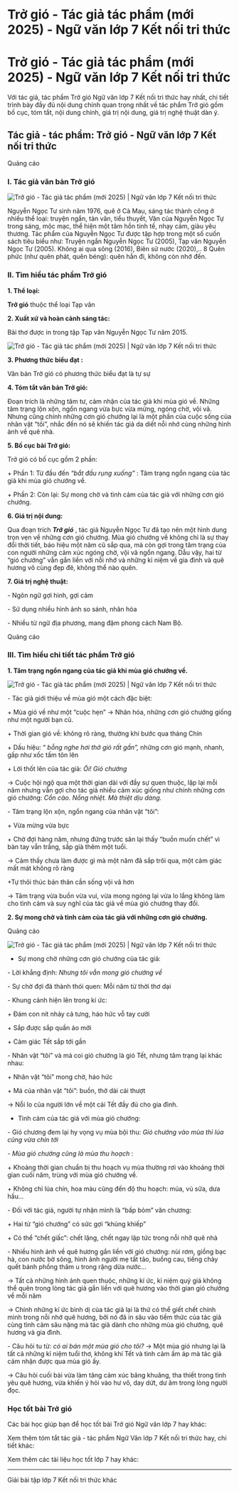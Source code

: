 # Trở gió - Tác giả tác phẩm (mới 2025) - Ngữ văn lớp 7 Kết nối tri thức

# Trở gió - Tác giả tác phẩm (mới 2025) - Ngữ văn lớp 7 Kết nối tri thức

Với tác giả, tác phẩm Trở gió Ngữ văn lớp 7 Kết nối tri thức hay nhất, chi tiết trình bày đầy đủ nội dung chính quan trọng nhất về tác phẩm Trở gió gồm bố cục, tóm tắt, nội dung chính, giá trị nội dung, giá trị nghệ thuật dàn ý.

## Tác giả - tác phẩm: Trở gió - Ngữ văn lớp 7 Kết nối tri thức

Quảng cáo

### **I. Tác giả văn bản Trở gió**

![Trở gió - Tác giả tác phẩm \(mới 2025\) | Ngữ văn lớp 7 Kết nối tri thức](https://vietjack.com/soan-van-lop-7-kn/images/tac-gia-tac-pham-tro-gio.PNG)

Nguyễn Ngọc Tư sinh năm 1976, quê ở Cà Mau, sáng tác thành công ở nhiều thể loại: truyện ngắn, tản văn, tiểu thuyết, Văn của Nguyễn Ngọc Tự trong sáng, mộc mạc, thể hiện một tâm hồn tinh tế, nhạy cảm, giàu yêu thương. Tác phẩm của Nguyễn Ngọc Tư được tập hợp trong một số cuốn sách tiêu biểu như: Truyện ngắn Nguyễn Ngọc Tư (2005), Tạp văn Nguyễn Ngọc Tư (2005). Không ai qua sông (2016), Biên sử nước (2020),.. 8 Quên phức (như quên phát, quên béng): quên hẳn đi, không còn nhớ đến.

### **II. Tìm hiểu tác phẩm Trở gió**

**1\. Thể loại:**

**Trở gió** thuộc thể loại Tạp văn

**2\. Xuất xứ và hoàn cảnh sáng tác:**

Bài thơ được in trong tập Tạp văn Nguyễn Ngọc Tư năm 2015.

![Trở gió - Tác giả tác phẩm \(mới 2025\) | Ngữ văn lớp 7 Kết nối tri thức](https://vietjack.com/soan-van-lop-7-kn/images/tac-gia-tac-pham-tro-gio-a.PNG)

**3\. Phương thức biểu đạt :**

Văn bản Trở gió có phương thức biểu đạt là tự sự

**4\. Tóm tắt văn bản Trở gió:**

Đoạn trích là những tâm tư, cảm nhận của tác giả khi mùa gió về. Những tâm trạng lộn xộn, ngổn ngang vừa bực vừa mừng, ngóng chờ, vội vã. Nhưng cũng chính những cơn gió chướng lại là một phần của cuộc sống của nhân vật “tôi”, nhắc đến nó sẽ khiến tác giả da diết nỗi nhớ cùng những hình ảnh về quê nhà. 

**5\. Bố cục bài Trở gió:**

Trở gió có bố cục gồm 2 phần:

\+ Phần 1: Từ đầu đến _“bắt đầu rụng xuống”_ : Tâm trạng ngổn ngang của tác giả khi mùa gió chướng về.

\+ Phần 2: Còn lại: Sự mong chờ và tình cảm của tác giả với những cơn gió chướng.

**6\. Giá trị nội dung:**

Qua đoạn trích **_Trở gió_** , tác giả Nguyễn Ngọc Tư đã tạo nên một hình dung trọn vẹn về những cơn gió chướng. Mùa gió chướng về không chỉ là sự thay đổi thời tiết, báo hiệu một năm cũ sắp qua, mà còn gợi trong tâm trạng của con người những cảm xúc ngóng chờ, vội vã ngổn ngang. Dẫu vậy, hai từ “gió chướng” vẫn gắn liền với nỗi nhớ và những kỉ niệm về gia đình và quê hương vô cùng đẹp đẽ, không thể nào quên.

**7\. Giá trị nghệ thuật:**

\- Ngôn ngữ gợi hình, gợi cảm

\- Sử dụng nhiều hình ảnh so sánh, nhân hóa

\- Nhiều từ ngữ địa phương, mang đậm phong cách Nam Bộ.

Quảng cáo

### **III. Tìm hiểu chi tiết tác phẩm Trở gió**

**1\. Tâm trạng ngổn ngang của tác giả khi mùa gió chướng về.**

![Trở gió - Tác giả tác phẩm \(mới 2025\) | Ngữ văn lớp 7 Kết nối tri thức](https://vietjack.com/soan-van-lop-7-kn/images/tac-gia-tac-pham-tro-gio-b.PNG)

\- Tác giả giới thiệu về mùa gió một cách đặc biệt:

\+ Mùa gió về như một “cuộc hẹn” → Nhân hóa, những cơn gió chướng giống như một người bạn cũ.

\+ Thời gian gió về: không rõ ràng, thường khi bước qua tháng Chín

\+ Dấu hiệu: “ _bỗng nghe hơi thở gió rất gần”,_ những cơn gió mạnh, nhanh, gấp như xốc tấm tôn lên 

\+ Lời thốt lên của tác giả: _Ôi! Gió chướng_

→ Cuộc hội ngộ qua một thời gian dài với đầy sự quen thuộc, lặp lại mỗi năm nhưng vẫn gợi cho tác giả nhiều cảm xúc giống như chính những cơn gió chướng: _Cồn cào. Nồng nhiệt. Mà thiệt dịu dàng._

\- Tâm trạng lộn xộn, ngổn ngang của nhân vật “tôi”:

\+ Vừa mừng vừa bực

\+ Chờ đợi hàng năm, nhưng đứng trước sân lại thấy “buồn muốn chết” vì bàn tay vẫn trắng, sắp già thêm một tuổi.

→ Cảm thấy chưa làm được gì mà một năm đã sắp trôi qua, một cảm giác mất mát không rõ ràng

+Tự thôi thúc bản thân cần sống vội vã hơn

→ Tâm trạng vừa buồn vừa vui, vừa mong ngóng lại vừa lo lắng không làm cho tình cảm và suy nghĩ của tác giả về mùa gió chướng thay đổi.

**2\. Sự mong chờ và tình cảm của tác giả với những cơn gió chướng.**

Quảng cáo

![Trở gió - Tác giả tác phẩm \(mới 2025\) | Ngữ văn lớp 7 Kết nối tri thức](https://vietjack.com/soan-van-lop-7-kn/images/tac-gia-tac-pham-tro-gio-c.PNG)

* Sự mong chờ những cơn gió chướng của tác giả:

\- Lời khẳng định: _Nhưng tôi vẫn mong gió chướng về_

\- Sự chờ đợi đã thành thói quen: Mỗi năm từ thời thơ dại

\- Khung cảnh hiện lên trong kí ức:

\+ Đám con nít nhảy cả tưng, háo hức vỗ tay cười

\+ Sắp được sắp quần áo mới

\+ Cảm giác Tết sắp tới gần

\- Nhân vật “tôi” và má coi gió chướng là gió Tết, nhưng tâm trạng lại khác nhau:

\+ Nhân vật “tôi” mong chờ, háo hức

\+ Má của nhân vật “tôi”: buồn, thở dài cái thượt

→ Nỗi lo của người lớn về một cái Tết đầy đủ cho gia đình.

* Tình cảm của tác giả với mùa gió chướng:

\- Gió chương đem lại hy vọng vụ mùa bội thu: _Gió chướng vào mùa thì lúa cũng vừa chín tới_

\- _Mùa gió chướng cũng là mùa thu hoạch_ : 

\+ Khoảng thời gian chuẩn bị thu hoạch vụ mùa thường rơi vào khoảng thời gian cuối năm, trùng với mùa gió chướng về.

\+ Không chỉ lúa chín, hoa màu cũng đến độ thu hoạch: múa, vú sữa, dưa hấu…

\- Đối với tác giả, người tự nhận mình là “bấp bỏm” văn chương:

\+ Hai từ “gió chướng” có sức gợi “khủng khiếp”

\+ Có thể “chết giấc”: chết lặng, chết ngay lập tức trong nỗi nhỡ quê nhà

\- Nhiều hình ảnh về quê hương gắn liền với gió chướng: nùi rơm, giồng bạc hà, con nước bờ sông, hình ảnh người mẹ tất tảo, buồng cau, tiếng chày quết bánh phồng thâm u trong rặng dừa nước…

→ Tất cả những hình ảnh quen thuộc, những kí ức, kỉ niệm quý giá không thể quên trong lòng tác giả gắn liền với quê hương vào thời gian gió chướng về mỗi năm

→ Chính những kí ức bình dị của tác giả lại là thứ có thể giết chết chính mình trong nỗi nhớ quê hương, bởi nó đã in sâu vào tiềm thức của tác giả cùng tình cảm sâu nặng mà tác giả dành cho những mùa gió chướng, quê hương và gia đình. 

\- Câu hỏi tu từ: _có ai bán một mùa gió cho tôi?_ → Một mùa gió nhưng lại là tất cả những kỉ niệm tuổi thơ, không khí Tết và tình cảm ấm áp mà tác giả cảm nhận được qua mùa gió ấy.

→ Câu hỏi cuối bài vừa làm tăng cảm xúc bâng khuâng, tha thiết trong tình yêu quê hương, vừa khiến ý hỏi vào hư vô, day dứt, dư âm trong lòng người đọc.

### **Học tốt bài Trở gió**

Các bài học giúp bạn để học tốt bài Trở gió Ngữ văn lớp 7 hay khác:

Xem thêm tóm tắt tác giả - tác phẩm Ngữ Văn lớp 7 Kết nối tri thức hay, chi tiết khác:

Xem thêm các tài liệu học tốt lớp 7 hay khác:

* * *

Giải bài tập lớp 7 Kết nối tri thức khác
